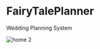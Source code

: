 # FairyTalePlanner
Wedding Planning System

![home 2](https://github.com/user-attachments/assets/823b3aed-d1aa-45c3-9279-1e7db8d34118)
